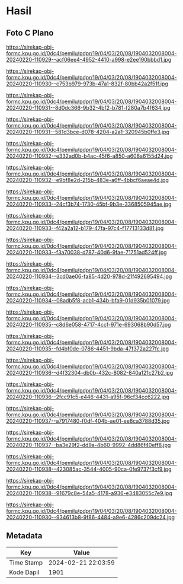 # Hasil

## Foto C Plano

https://sirekap-obj-formc.kpu.go.id/0dc4/pemilu/pdpr/19/04/03/20/08/1904032008004-20240220-110929--acf06ee4-4952-4410-a998-e2ee190bbbd1.jpg

https://sirekap-obj-formc.kpu.go.id/0dc4/pemilu/pdpr/19/04/03/20/08/1904032008004-20240220-110930--c753b979-973b-47a1-832f-80bb42a2f51f.jpg

https://sirekap-obj-formc.kpu.go.id/0dc4/pemilu/pdpr/19/04/03/20/08/1904032008004-20240220-110931--8d0dc366-9b32-4bf2-b781-f280a7b4f634.jpg

https://sirekap-obj-formc.kpu.go.id/0dc4/pemilu/pdpr/19/04/03/20/08/1904032008004-20240220-110931--581d3bce-d078-4204-a2a1-320945b0ffe3.jpg

https://sirekap-obj-formc.kpu.go.id/0dc4/pemilu/pdpr/19/04/03/20/08/1904032008004-20240220-110932--e332ad0b-b4ac-45f6-a850-a608a6155d24.jpg

https://sirekap-obj-formc.kpu.go.id/0dc4/pemilu/pdpr/19/04/03/20/08/1904032008004-20240220-110932--e9bf8e2d-215b-483e-a6ff-4bbcf6aeae4d.jpg

https://sirekap-obj-formc.kpu.go.id/0dc4/pemilu/pdpr/19/04/03/20/08/1904032008004-20240220-110933--24cf3b74-1730-45bf-9b3e-3368505945ae.jpg

https://sirekap-obj-formc.kpu.go.id/0dc4/pemilu/pdpr/19/04/03/20/08/1904032008004-20240220-110933--f42a2a12-b179-47fa-97c4-f17713133d81.jpg

https://sirekap-obj-formc.kpu.go.id/0dc4/pemilu/pdpr/19/04/03/20/08/1904032008004-20240220-110933--f3a70038-d787-40d6-9fae-71751ad524ff.jpg

https://sirekap-obj-formc.kpu.go.id/0dc4/pemilu/pdpr/19/04/03/20/08/1904032008004-20240220-110934--3cd0ae06-fa85-4d20-978d-21f492695494.jpg

https://sirekap-obj-formc.kpu.go.id/0dc4/pemilu/pdpr/19/04/03/20/08/1904032008004-20240220-110934--08adb5f8-acb1-434b-bfa9-01d935b01079.jpg

https://sirekap-obj-formc.kpu.go.id/0dc4/pemilu/pdpr/19/04/03/20/08/1904032008004-20240220-110935--c8d6e058-4717-4ccf-971e-693068b90d57.jpg

https://sirekap-obj-formc.kpu.go.id/0dc4/pemilu/pdpr/19/04/03/20/08/1904032008004-20240220-110935--fd4bf0de-0786-4451-9bda-47f372a227fc.jpg

https://sirekap-obj-formc.kpu.go.id/0dc4/pemilu/pdpr/19/04/03/20/08/1904032008004-20240220-110936--d4f32304-db0b-432c-8082-840a121c27b2.jpg

https://sirekap-obj-formc.kpu.go.id/0dc4/pemilu/pdpr/19/04/03/20/08/1904032008004-20240220-110936--2fcc91c5-e446-4431-a95f-96cf34cc6222.jpg

https://sirekap-obj-formc.kpu.go.id/0dc4/pemilu/pdpr/19/04/03/20/08/1904032008004-20240220-110937--a7917480-f0df-404b-ae01-ee8ca3788d35.jpg

https://sirekap-obj-formc.kpu.go.id/0dc4/pemilu/pdpr/19/04/03/20/08/1904032008004-20240220-110937--ba3e29f2-dd9a-4b60-9992-4dd86f40eff8.jpg

https://sirekap-obj-formc.kpu.go.id/0dc4/pemilu/pdpr/19/04/03/20/08/1904032008004-20240220-110938--423085ac-3544-4005-90ca-0fe9737f3cf9.jpg

https://sirekap-obj-formc.kpu.go.id/0dc4/pemilu/pdpr/19/04/03/20/08/1904032008004-20240220-110938--91679c8e-54a5-4178-a936-e3483055c7e9.jpg

https://sirekap-obj-formc.kpu.go.id/0dc4/pemilu/pdpr/19/04/03/20/08/1904032008004-20240220-110930--934613b8-9f86-4484-a9e6-4286c209dc24.jpg


## Metadata

| Key        | Value               |
| ---------- | ------------------- |
| Time Stamp | 2024-02-21 22:03:59 |
| Kode Dapil | 1901                |



